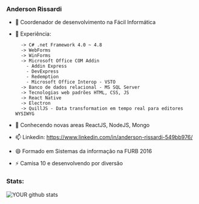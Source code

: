 ### Anderson Rissardi

<!--
**andersonr/andersonr** is a ✨ _special_ ✨ repository because its `README.md` (this file) appears on your GitHub profile.
-->

- 🔭 Coordenador de desenvolvimento na Fácil Informática
- 🌱 Experiência: 

        -> C# .net Framework 4.0 ~ 4.8
        -> WebForms
        -> WinForms
        -> Microsoft Office COM Addin
          - Addin Express
          - DevExpress
          - Redemption
          - Microsoft Office Interop - VSTO
        -> Banco de dados relacional - MS SQL Server
        -> Tecnologias web padrões HTML, CSS, JS
        -> React Native
        -> Electron
        -> QuillJS - Data transformation em tempo real para editores WYSIWYG         
- 💬 Conhecendo novas areas ReactJS, NodeJS, Mongo
- 📫 Linkedin: https://www.linkedin.com/in/anderson-rissardi-549bb976/
- 😄 Formado em Sistemas da informação na FURB 2016
- ⚡ Camisa 10 e desenvolvendo por diversão

### Stats:
![YOUR github stats](https://github-readme-stats.vercel.app/api?username=andersonr&count_private=true)




